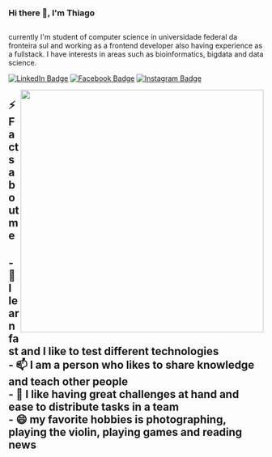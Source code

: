 ### Hi there 👋, I'm Thiago


##

<p>currently I'm student of computer science in universidade federal da fronteira sul and working as a frontend developer also having experience as a fullstack. I have interests in areas such as bioinformatics, bigdata and data science.</p>

<a href="https://www.linkedin.com/in/thiago-henrique-ferreira-correa-706b0389/" target="_blank" rel="noreferrer"><img src="https://img.shields.io/badge/-thiago%20henrique%20ferreira%20correa-blue?style=flat-square&amp;labelColor=0077B5&amp;logo=LinkedIn&amp;link=https://www.linkedin.com/in/thiago-henrique-ferreira-correa-706b0389/" alt="LinkedIn Badge"></a> 
<a href="https://facebook.com/thiago.corr" target="_blank" rel="noreferrer"><img src="https://img.shields.io/badge/-thiago.corr-blue?style=flat&labelColor=1ca0f1&logo=facebook&logoColor=white&link=https://www.facebook.com/thiago.corr/" alt="Facebook Badge"></a> 
<a href="https://instagram.com/indiefarofinha" target="_blank" rel="noreferrer"><img src="https://img.shields.io/badge/-%40indiefarofinha-%23A020F0%09?style=flat&logo=instagram&logoColor=white&link=https://instagram.com/indiefarofinha/" alt="Instagram Badge"></a>

<img align="right" src="https://i.imgur.com/yicqjkz.gif" width="480"/>
<h2>⚡ Facts about me <h2>
<p>
        - 🔭 I learn fast and I like to test different technologies<br>
        - 📫 I am a person who likes to share knowledge and teach other people<br>
        - 🌱 I like having great challenges at hand and ease to distribute tasks in a team<br>
        - 😄 my favorite hobbies is photographing, playing the violin, playing games and reading news<br>
    </ul>
</p>
<!--
**tiodospc/tiodospc** is a ✨ _special_ ✨ repository because its `README.md` (this file) appears on your GitHub profile.

Here are some ideas to get you started:

- 🔭 I’m currently working on ...
- 🌱 I’m currently learning ...t
- 📫 How to reach me: ...
- 😄 Pronouns: ...
- ⚡ Fun fact: ...
- 

-->
